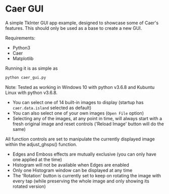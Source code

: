 # Caer GUI
A simple TkInter GUI app example, designed to showcase some of Caer's features.
This should only be used as a base to create a new GUI.

Requirements: 
* Python3
* Caer
* Matplotlib

Running it is as simple as 
```python
python caer_gui.py
```

Note: Tested as working in Windows 10 with python v3.6.8 and Kubuntu Linux with python v3.6.8. 
- You can select one of 14 built-in images to display (startup has `caer.data.island` selected as default)
- You can also select one of your own images (`Open File` option)
- Selecting any of the images, at any point in time, will always start with a fresh original image and reset 
controls ('Reload Image' button will do the same)

All function controls are set to manipulate the currently displayed image within the adjust_ghsps() function.

- Edges and Emboss effects are mutually exclusive (you can only have one applied at the time)
- Histogram will not be available when Edges are enabled
- Only one Histogram window can be displayed at any time
- The 'Rotation' button is currently set to keep on rotating the image with every tap (while preserving the whole image and only showing its rotated version)
